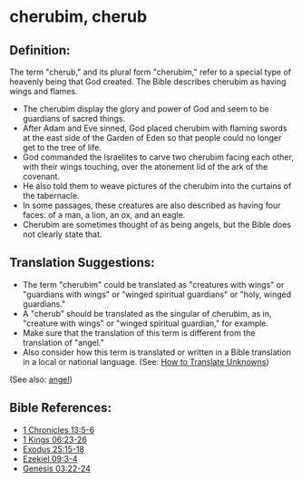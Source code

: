 # cherubim, cherub #

## Definition: ##

The term "cherub," and its plural form "cherubim," refer to a special type of heavenly being that God created. The Bible describes cherubim as having wings and flames. 

* The cherubim display the glory and power of God and seem to be guardians of sacred things.
* After Adam and Eve sinned, God placed cherubim with flaming swords at the east side of the Garden of Eden so that people could no longer get to the tree of life.
* God commanded the Israelites to carve two cherubim facing each other, with their wings touching, over the atonement lid of the ark of the covenant.
* He also told them to weave pictures of the cherubim into the curtains of the tabernacle.
* In some passages, these creatures are also described as having four faces: of a man, a lion, an ox, and an eagle.
* Cherubim are sometimes thought of as being angels, but the Bible does not clearly state that. 

## Translation Suggestions: ##

* The term "cherubim" could be translated as "creatures with wings" or "guardians with wings" or "winged spiritual guardians" or "holy, winged guardians."
* A "cherub" should be translated as the singular of cherubim, as in, "creature with wings" or "winged spiritual guardian," for example.
* Make sure that the translation of this term is different from the translation of "angel."
* Also consider how this term is translated or written in a Bible translation in a local or national language. (See: [How to Translate Unknowns](en/ta-vol1/translate/man/translate-unknown))

(See also: [angel](../kt/angel.md))

## Bible References: ##

* [1 Chronicles 13:5-6](en/tn/1ch/help/13/05)
* [1 Kings 06:23-26](en/tn/1ki/help/06/23)
* [Exodus 25:15-18](en/tn/exo/help/25/15)
* [Ezekiel 09:3-4](en/tn/ezk/help/09/03)
* [Genesis 03:22-24](en/tn/gen/help/03/22)